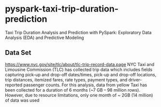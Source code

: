 # pyspark-taxi-trip-duration-prediction
Taxi Trip Duration Analysis and Prediction with PySpark: Exploratory Data Analysis (EDA) and Predictive Modeling

## Data Set
https://www.nyc.gov/site/tlc/about/tlc-trip-record-data.page
NYC Taxi and Limousine Commission (TLC) has collected trip data which includes fields capturing pick-up and drop-off dates/times, pick-up and drop-off locations, trip distances, itemized fares, rate types, payment types, and driver-reported passenger counts. For this analysis, data from  yellow Taxi has been collected for a duration of 6 months (~7 GB – 98 million rows). However, due to resource limitations, only one month of ~ 2GB (14 million) of data was used


